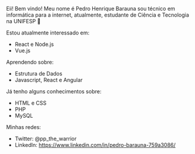 Eii! Bem vindo! Meu nome é Pedro Henrique Barauna sou técnico em informática para a internet, atualmente, estudante de Ciência e Tecnologia na UNIFESP 🥰

Estou atualmente interessado em:
- React e Node.js
- Vue.js

Aprendendo sobre:
- Estrutura de Dados
- Javascript, React e Angular

Já tenho alguns conhecimentos sobre:
- HTML e CSS
- PHP
- MySQL

Minhas redes:
- Twitter: @pp_the_warrior
- LinkedIn: https://www.linkedin.com/in/pedro-barauna-759a3086/
